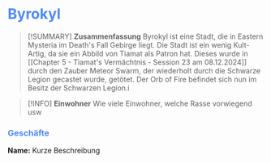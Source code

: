 # <font color = 4d88fd>Byrokyl</font>

>[!SUMMARY] **Zusammenfassung**
>Byrokyl ist eine Stadt, die in Eastern Mysteria im Death's Fall Gebirge liegt. Die Stadt ist ein wenig Kult-Artig, da sie ein Abbild von Tiamat als Patron hat. Dieses wurde in [[Chapter 5 - Tiamat's Vermächtnis - Session 23 am 08.12.2024]] durch den Zauber Meteor Swarm, der wiederholt durch die Schwarze Legion gecastet wurde, getötet. Der Orb of Fire befindet sich nun im Besitz der Schwarzen Legion.i

>[!INFO] **Einwohner**
>Wie viele Einwohner, welche Rasse vorwiegend usw

### <font color = 4d88fd>Geschäfte</font>
**Name:** Kurze Beschreibung